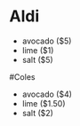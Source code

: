 # Aldi 
- avocado ($5)
- lime ($1)
- salt ($5)

#Coles 

- avocado ($4)
- lime ($1.50)
- salt ($2)
 
